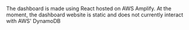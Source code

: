 The dashboard is made using React hosted on AWS Amplify. At the moment, the dashboard website is static and does not currently interact with AWS' DynamoDB
